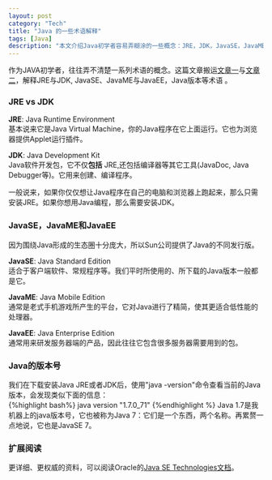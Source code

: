 ```yaml
---
layout: post    
category: "Tech"   
title: "Java 的一些术语解释"      
tags: [Java]  
description: "本文介绍Java初学者容易弄糊涂的一些概念：JRE，JDK，JavaSE，JavaME，JavaEE等"
---
```


作为JAVA初学者，往往弄不清楚一系列术语的概念。这篇文章搬运[文章一](http://stackoverflow.com/questions/1906445/what-is-the-difference-between-jdk-and-jre)与[文章二](http://stackoverflow.com/questions/10858193/java-jdk-sdk-se)，解释JRE与JDK, JavaSE、JavaME与JavaEE，Java版本等术语 。  

### JRE vs JDK
**JRE**: Java Runtime Environment  
基本说来它是Java Virtual Machine，你的Java程序在它上面运行。它也为浏览器提供Applet运行插件。  

**JDK**: Java Development Kit  
Java软件开发包，它不仅**包括** JRE,还包括编译器等其它工具(JavaDoc, Java Debugger等)。它用来创建、编译程序。  

一般说来，如果你仅仅想让Java程序在自己的电脑和浏览器上跑起来，那么只需安装JRE。如果你想用Java编程，那么需要安装JDK。  

### JavaSE，JavaME和JavaEE
因为围绕Java形成的生态圈十分庞大，所以Sun公司提供了Java的不同发行版。  

**JavaSE**: Java Standard Edition  
适合于客户端软件、常规程序等。我们平时所使用的、所下载的Java版本一般都是它。  

**JavaME**: Java Mobile Edition  
通常是老式手机游戏所产生的平台，它对Java进行了精简，使其更适合低性能的处理器。  

**JavaEE**: Java Enterprise Edition  
通常用来研发服务器端的产品，因此往往它包含很多服务器需要用到的包。  

### Java的版本号
我们在下载安装Java JRE或者JDK后，使用"java -version"命令查看当前的Java版本，会发现类似下面的信息：  
{%highlight bash%}
java version "1.7.0_71"
{%endhighlight %}
Java 1.7是我机器上的java版本号，它也被称为Java 7：它们是一个东西，两个名称。再累赘一点地说，它也是JavaSE 7。   

### 扩展阅读
更详细、更权威的资料，可以阅读Oracle的[Java SE Technologies文档](http://www.oracle.com/technetwork/java/javase/tech/index.html)。  
